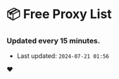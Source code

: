 # :package: Free Proxy List
### Updated every 15 minutes.

- Last updated: `2024-07-21 01:56`

:heart:
